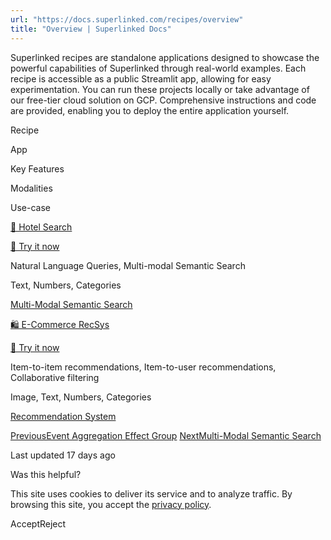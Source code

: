```yaml
---
url: "https://docs.superlinked.com/recipes/overview"
title: "Overview | Superlinked Docs"
---
```


Superlinked recipes are standalone applications designed to showcase the powerful capabilities of Superlinked through real-world examples. Each recipe is accessible as a public Streamlit app, allowing for easy experimentation. You can run these projects locally or take advantage of our free-tier cloud solution on GCP. Comprehensive instructions and code are provided, enabling you to deploy the entire application yourself.

Recipe

App

Key Features

Modalities

Use-case

[🏨 Hotel Search](https://docs.superlinked.com/recipes/multi-modal-semantic-search/hotel-search)

[🚀 Try it now](https://hotel-search-recipe.superlinked.io/)

Natural Language Queries, Multi-modal Semantic Search

Text, Numbers, Categories

[Multi-Modal Semantic Search](https://docs.superlinked.com/recipes/multi-modal-semantic-search)

[🛍️ E-Commerce RecSys](https://docs.superlinked.com/recipes/recommendation-system/ecomm-recsys)

[🚀 Try it now](https://recsys-nlq-demo.superlinked.io/)

Item-to-item recommendations, Item-to-user recommendations, Collaborative filtering

Image, Text, Numbers, Categories

[Recommendation System](https://docs.superlinked.com/recipes/recommendation-system)

[PreviousEvent Aggregation Effect Group](https://docs.superlinked.com/reference/components/index-7/index/event_aggregation_effect_group) [NextMulti-Modal Semantic Search](https://docs.superlinked.com/recipes/multi-modal-semantic-search)

Last updated 17 days ago

Was this helpful?

This site uses cookies to deliver its service and to analyze traffic. By browsing this site, you accept the [privacy policy](https://superlinked.com/policies/privacy-policy).

AcceptReject